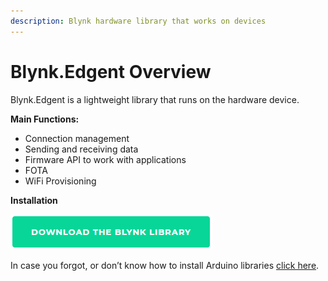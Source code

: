 ```yaml
---
description: Blynk hardware library that works on devices
---
```


# Blynk.Edgent Overview

Blynk.Edgent is a lightweight library that runs on the hardware device. 

**Main Functions:**

* Connection management
* Sending and receiving data
* Firmware API to work with applications
* FOTA
* WiFi Provisioning 

**Installation**

![\(change to 2.0, add link to the library\)](../.gitbook/assets/download_blynk_lib.png)

In case you forgot, or don’t know how to install Arduino libraries [click here](http://www.arduino.cc/en/guide/libraries).

